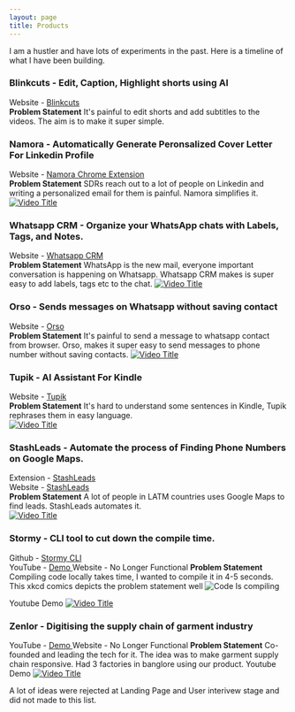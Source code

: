 ```yaml
---
layout: page
title: Products
---
```


I am a hustler and have lots of experiments in the past. Here is a timeline of what I have been building.

### Blinkcuts - Edit, Caption, Highlight shorts using AI
Website - <a href="https://www.blinkcuts.com" > Blinkcuts</a>  
**Problem Statement** It's painful to edit shorts and add subtitles to the videos. The aim is to make it super simple.




### Namora - Automatically Generate Peronsalized Cover Letter For Linkedin Profile
Website - <a href="https://chrome.google.com/webstore/detail/namoraai-sales-copilot/mleienhkidcnflbldphiddoejcchhbng"> Namora Chrome Extension </a>  
**Problem Statement** SDRs reach out to a lot of people on Linkedin and writing a personalized email for them is painful. 
Namora simplifies it.
[![Video Title](http://img.youtube.com/vi/H9HPfrY9uH8/0.jpg)](http://www.youtube.com/watch?v=H9HPfrY9uH8 "Video Title")



### Whatsapp CRM - Organize your WhatsApp chats with Labels, Tags, and Notes.
Website - <a href="https://chrome.google.com/webstore/detail/whatsapp-crm-powered-by-c/kdemgnhhckefogkmgjmaeeepfjdngonj"> Whatsapp CRM </a>  
**Problem Statement** WhatsApp is the new mail, everyone important conversation is happening on Whatsapp.
Whatsapp CRM makes is super easy to add labels, tags etc to the chat.
[![Video Title](http://img.youtube.com/vi/wIe9Q6CnKYM/0.jpg)](http://www.youtube.com/watch?v=wIe9Q6CnKYM "Video Title")


### Orso - Sends messages on Whatsapp without saving contact
Website - <a href="https://orso.app"> Orso </a>  
**Problem Statement**  It's painful to send a message to whatsapp contact from browser.
Orso, makes it super easy to send messages to phone number without saving contacts.
[![Video Title](http://img.youtube.com/vi/LGmk7pZvoFI/0.jpg)](http://www.youtube.com/watch?v=LGmk7pZvoFI "Video Title")


### Tupik - AI Assistant For Kindle
Website - <a href="https://chrome.google.com/webstore/detail/tupik-gpt-to-read-you-fas/aeeagnflgcpidkelkpmbpjniadlhlgcj"> Tupik </a>  
**Problem Statement** It's hard to understand some sentences in Kindle, Tupik rephrases them in easy language.  
[![Video Title](http://img.youtube.com/vi/3SXheKRUTlA/0.jpg)](http://www.youtube.com/watch?v=3SXheKRUTlA "Video Title")


### StashLeads - Automate the process of Finding Phone Numbers on Google Maps.
Extension - <a href="https://chrome.google.com/webstore/detail/idphaihochmbfnemojcpcedanhiighmo"> StashLeads </a>  
Website - <a href="https://stashleads.com"> StashLeads </a>  
**Problem Statement** A lot of people in LATM countries uses Google Maps to find leads. StashLeads automates it.   
[![Video Title](http://img.youtube.com/vi/8kedtP6nNgQ/0.jpg)](http://www.youtube.com/watch?v=8kedtP6nNgQ "Video Title")

### Stormy - CLI tool to cut down the compile time.
Github - <a href="https://github.com/StormyApp/cli"> Stormy CLI </a>  
YouTube - <a href="https://youtu.be/pO1yM-iLTC8?si=BCaQdBJ0z27cYmxZ"> Demo </a> 
Website - No Longer Functional 
**Problem Statement** Compiling code locally takes time, I wanted to compile it in 4-5 seconds.
This xkcd comics depicts the problem statement well
![Code Is compiling](https://imgs.xkcd.com/comics/compiling.png)

Youtube Demo
[![Video Title](http://img.youtube.com/vi/pO1yM-iLTC8/0.jpg)](https://www.youtube.com/watch?v=pO1yM-iLTC8 "Video Title")

### Zenlor - Digitising the supply chain of garment industry
YouTube - <a href="https://youtu.be/grcXHsGBpbw"> Demo </a> 
Website - No Longer Functional 
**Problem Statement** Co-founded and leading the tech for it. The idea was to make garment supply chain responsive. Had 3 factories in banglore using our product.
Youtube Demo
[![Video Title](http://img.youtube.com/vi/grcXHsGBpbw/0.jpg)](https://youtu.be/grcXHsGBpbw "Video Title")


A lot of ideas were rejected at Landing Page and User interivew stage and did not made to this list.